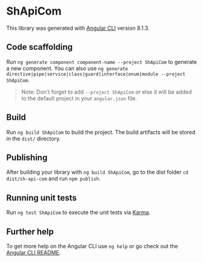 # ShApiCom

This library was generated with [Angular CLI](https://github.com/angular/angular-cli) version 8.1.3.

## Code scaffolding

Run `ng generate component component-name --project ShApiCom` to generate a new component. You can also use `ng generate directive|pipe|service|class|guard|interface|enum|module --project ShApiCom`.
> Note: Don't forget to add `--project ShApiCom` or else it will be added to the default project in your `angular.json` file. 

## Build

Run `ng build ShApiCom` to build the project. The build artifacts will be stored in the `dist/` directory.

## Publishing

After building your library with `ng build ShApiCom`, go to the dist folder `cd dist/sh-api-com` and run `npm publish`.

## Running unit tests

Run `ng test ShApiCom` to execute the unit tests via [Karma](https://karma-runner.github.io).

## Further help

To get more help on the Angular CLI use `ng help` or go check out the [Angular CLI README](https://github.com/angular/angular-cli/blob/master/README.md).
